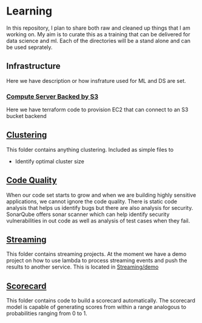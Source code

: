 # Learning

In this repository, I plan to share both raw and cleaned up things that I am working on. My aim is to curate this as a training that can be delivered for data science and ml. Each of the directories will be a stand alone and can be used seprately.

## Infrastructure

 Here we have description or how insfrature used for ML and DS are set.

### [Compute Server Backed by S3](Infrastructure/compute-server-storage)

Here we have terraform code to provision EC2 that can connect to an S3 bucket backend

## [Clustering](Clustering)

This folder contains anything clustering. Included as simple files to

- Identify optimal cluster size

## [Code Quality](CodeQuality)

When our code set starts to grow and when we are building highly sensitive applications, we cannot ignore the code quality. There is static code analysis that helps us identify bugs but there are also analysis for security. SonarQube offers sonar scanner which can help identify security vulnerabilities in out code as well as analysis of test cases when they fail.

## [Streaming](streaming)

This folder contains streaming projects. At the moment we have a demo project on how to use lambda to process streaming events and push the results to another service. This is located in [Streaming/demo](Streaming/demo/)

## [Scorecard](AutoScorecard)

This folder contains code to build a scorecard automatically. The scorecard model is capable of generating scores from within a range analogous to probabilities ranging from 0 to 1.
